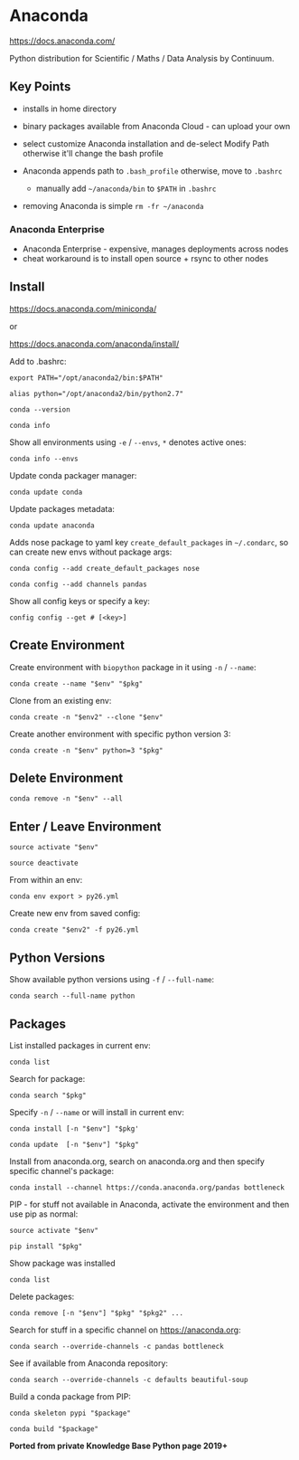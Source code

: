 # Anaconda

<https://docs.anaconda.com/>

Python distribution for Scientific / Maths / Data Analysis by Continuum.

<!-- INDEX_START -->
<!-- INDEX_END -->

## Key Points

- installs in home directory
- binary packages available from Anaconda Cloud - can upload your own

- select customize Anaconda installation and de-select Modify Path otherwise it'll change the bash profile
- Anaconda appends path to `.bash_profile` otherwise, move to `.bashrc`
  - manually add `~/anaconda/bin` to `$PATH` in `.bashrc`
- removing Anaconda is simple `rm -fr ~/anaconda`

### Anaconda Enterprise

- Anaconda Enterprise - expensive, manages deployments across nodes
- cheat workaround is to install open source + rsync to other nodes

## Install

<https://docs.anaconda.com/miniconda/>

or

<https://docs.anaconda.com/anaconda/install/>

Add to .bashrc:

```shell
export PATH="/opt/anaconda2/bin:$PATH"
```

```shell
alias python="/opt/anaconda2/bin/python2.7"
```

```shell
conda --version
```

```shell
conda info
```

Show all environments using `-e` / `--envs`, `*` denotes active ones:

```shell
conda info --envs
```

Update conda packager manager:

```shell
conda update conda
```

Update packages metadata:

```shell
conda update anaconda
```

Adds nose package to yaml key `create_default_packages` in `~/.condarc`, so can create new envs without package args:

```shell
conda config --add create_default_packages nose
```

```shell
conda config --add channels pandas
```

Show all config keys or specify a key:

```shell
config config --get # [<key>]
```

## Create Environment

Create environment with `biopython` package in it using `-n` / `--name`:

```shell
conda create --name "$env" "$pkg"
```

Clone from an existing env:

```shell
conda create -n "$env2" --clone "$env"
```

Create another environment with specific python version 3:

```shell
conda create -n "$env" python=3 "$pkg"
```

## Delete Environment

```shell
conda remove -n "$env" --all
```

## Enter / Leave Environment

```shell
source activate "$env"
```

```shell
source deactivate
```

From within an env:

```shell
conda env export > py26.yml
```

Create new env from saved config:

```shell
conda create "$env2" -f py26.yml
```

## Python Versions

Show available python versions using `-f` / `--full-name`:

```shell
conda search --full-name python
```

## Packages

List installed packages in current env:

```shell
conda list
```

Search for package:

```shell
conda search "$pkg"
```

Specify `-n` / `--name` or will install in current env:

```shell
conda install [-n "$env"] "$pkg'
```

```shell
conda update  [-n "$env"] "$pkg"
```

Install from anaconda.org, search on anaconda.org and then specify specific channel's package:

```shell
conda install --channel https://conda.anaconda.org/pandas bottleneck
```

PIP - for stuff not available in Anaconda, activate the environment and then use pip as normal:

```shell
source activate "$env"
```

```shell
pip install "$pkg"
```

Show package was installed

```shell
conda list
```

Delete packages:

```shell
conda remove [-n "$env"] "$pkg" "$pkg2" ...
```

Search for stuff in a specific channel on <https://anaconda.org>:

```shell
conda search --override-channels -c pandas bottleneck
```

See if available from Anaconda repository:

```shell
conda search --override-channels -c defaults beautiful-soup
```

Build a conda package from PIP:

```shell
conda skeleton pypi "$package"
```

```shell
conda build "$package"
```

**Ported from private Knowledge Base Python page 2019+**
